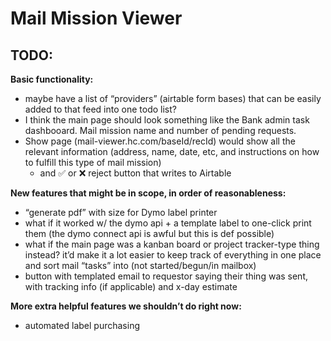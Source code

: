 # Mail Mission Viewer

## TODO:

**Basic functionality:**

- maybe have a list of “providers” (airtable form bases) that can be easily added to that feed into one todo list?
- I think the main page should look something like the Bank admin task dashbooard. Mail mission name and number of pending requests.
- Show page (mail-viewer.hc.com/baseId/recId) would show all the relevant information (address, name, date, etc, and instructions on how to fulfill this type of mail mission)
  - and :white_check_mark: or :x: reject button that writes to Airtable

**New features that might be in scope, in order of reasonableness:**

- “generate pdf” with size for Dymo label printer
- what if it worked w/ the dymo api + a template label to one-click print them (the dymo connect api is awful but this is def possible)
- what if the main page was a kanban board or project tracker-type thing instead? it’d make it a lot easier to keep track of everything in one place and sort mail “tasks” into (not started/begun/in mailbox)
- button with templated email to requestor saying their thing was sent, with tracking info (if applicable) and x-day estimate

**More extra helpful features we shouldn’t do right now:**

- automated label purchasing

